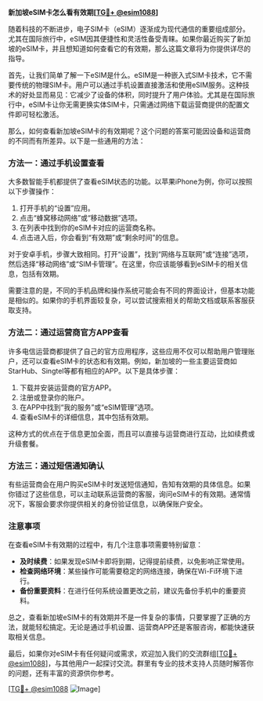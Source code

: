 **新加坡eSIM卡怎么看有效期[[TG💪+ @esim1088](https://t.me/s/esim1088)]**

随着科技的不断进步，电子SIM卡（eSIM）逐渐成为现代通信的重要组成部分。尤其在国际旅行中，eSIM因其便捷性和灵活性备受青睐。如果你最近购买了新加坡的eSIM卡，并且想知道如何查看它的有效期，那么这篇文章将为你提供详尽的指导。

首先，让我们简单了解一下eSIM是什么。eSIM是一种嵌入式SIM卡技术，它不需要传统的物理SIM卡。用户可以通过手机设置直接激活和使用eSIM服务。这种技术的好处显而易见：它减少了设备的体积，同时提升了用户体验。尤其是在国际旅行中，eSIM卡让你无需更换实体SIM卡，只需通过网络下载运营商提供的配置文件即可轻松激活。

那么，如何查看新加坡eSIM卡的有效期呢？这个问题的答案可能因设备和运营商的不同而有所差异。以下是一些通用的方法：

### 方法一：通过手机设置查看

大多数智能手机都提供了查看eSIM状态的功能。以苹果iPhone为例，你可以按照以下步骤操作：

1. 打开手机的“设置”应用。
2. 点击“蜂窝移动网络”或“移动数据”选项。
3. 在列表中找到你的eSIM卡对应的运营商名称。
4. 点击进入后，你会看到“有效期”或“剩余时间”的信息。

对于安卓手机，步骤大致相同。打开“设置”，找到“网络与互联网”或“连接”选项，然后选择“移动网络”或“SIM卡管理”。在这里，你应该能够看到eSIM卡的相关信息，包括有效期。

需要注意的是，不同的手机品牌和操作系统可能会有不同的界面设计，但基本功能是相似的。如果你的手机界面较复杂，可以尝试搜索相关的帮助文档或联系客服获取支持。

### 方法二：通过运营商官方APP查看

许多电信运营商都提供了自己的官方应用程序，这些应用不仅可以帮助用户管理账户，还可以查看eSIM卡的状态和有效期。例如，新加坡的一些主要运营商如StarHub、Singtel等都有相应的APP。以下是具体步骤：

1. 下载并安装运营商的官方APP。
2. 注册或登录你的账户。
3. 在APP中找到“我的服务”或“eSIM管理”选项。
4. 查看eSIM卡的详细信息，其中包括有效期。

这种方式的优点在于信息更加全面，而且可以直接与运营商进行互动，比如续费或升级套餐。

### 方法三：通过短信通知确认

有些运营商会在用户购买eSIM卡时发送短信通知，告知有效期的具体信息。如果你错过了这些信息，可以主动联系运营商的客服，询问eSIM卡的有效期。通常情况下，客服会要求你提供相关的身份验证信息，以确保账户安全。

### 注意事项

在查看eSIM卡有效期的过程中，有几个注意事项需要特别留意：

- **及时续费**：如果发现eSIM卡即将到期，记得提前续费，以免影响正常使用。
- **检查网络环境**：某些操作可能需要稳定的网络连接，确保在Wi-Fi环境下进行。
- **备份重要资料**：在进行任何系统设置更改之前，建议先备份手机中的重要资料。

总之，查看新加坡eSIM卡的有效期并不是一件复杂的事情，只要掌握了正确的方法，就能轻松搞定。无论是通过手机设置、运营商APP还是客服咨询，都能快速获取相关信息。

最后，如果你对eSIM卡有任何疑问或需求，欢迎加入我们的交流群组[[TG💪+ @esim1088](https://t.me/s/esim1088)]，与其他用户一起探讨交流。群里有专业的技术支持人员随时解答你的问题，还有丰富的资源供你参考。

[[TG💪+ @esim1088](https://t.me/s/esim1088) ![Image](https://i.postimg.cc/4NQfJmqS/Snipaste-2025-05-13-00-14-12.png)]